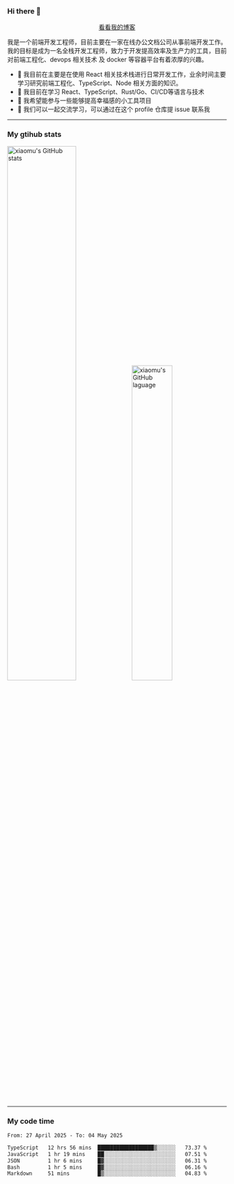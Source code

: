 ### Hi there 👋

<p align="center">
  <a href="https://blog.realjacket.fun">看看我的博客</a>
</p>

我是一个前端开发工程师，目前主要在一家在线办公文档公司从事前端开发工作。我的目标是成为一名全栈开发工程师，致力于开发提高效率及生产力的工具，目前对前端工程化、devops 相关技术 及 docker 等容器平台有着浓厚的兴趣。

- 🔭 我目前在主要是在使用 React 相关技术栈进行日常开发工作，业余时间主要学习研究前端工程化、TypeScript、Node 相关方面的知识。
- 🌱 我目前在学习 React、TypeScript、Rust/Go、CI/CD等语言与技术
- 👯 我希望能参与一些能够提高幸福感的小工具项目
- 💬 我们可以一起交流学习，可以通过在这个 profile 仓库提 issue 联系我

***

### My gtihub stats

<a><img src="https://github-readme-stats-git-masterrstaa-rickstaa.vercel.app/api?username=real-jacket&&show_icons=true" title="xiaomu's GitHub stats" alt="xiaomu's GitHub stats" style="width:56%;"/></a>
<a><img src="https://github-readme-stats-git-masterrstaa-rickstaa.vercel.app/api/top-langs/?username=real-jacket&layout=compact" title="xiaomu's GitHub laguage" alt="xiaomu's GitHub laguage" style="width:43%;"/><a/>

***

### My code time

<!--START_SECTION:waka-->

```txt
From: 27 April 2025 - To: 04 May 2025

TypeScript   12 hrs 56 mins  ██████████████████▒░░░░░░   73.37 %
JavaScript   1 hr 19 mins    ██░░░░░░░░░░░░░░░░░░░░░░░   07.51 %
JSON         1 hr 6 mins     █▓░░░░░░░░░░░░░░░░░░░░░░░   06.31 %
Bash         1 hr 5 mins     █▓░░░░░░░░░░░░░░░░░░░░░░░   06.16 %
Markdown     51 mins         █▒░░░░░░░░░░░░░░░░░░░░░░░   04.83 %
```

<!--END_SECTION:waka-->
